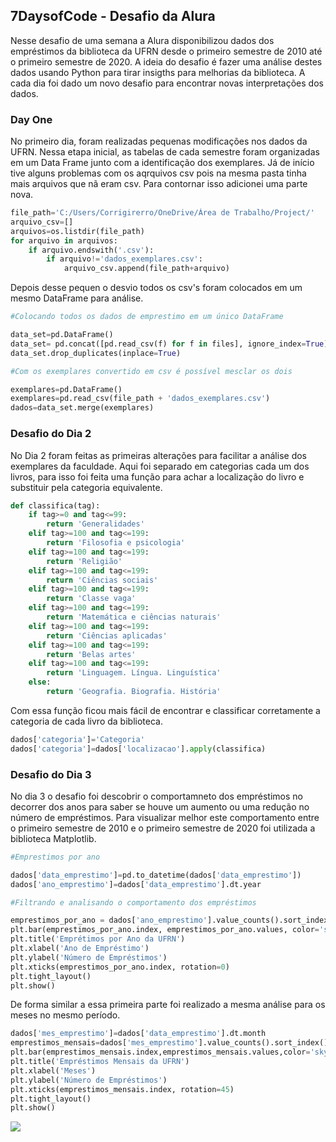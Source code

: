 ## 7DaysofCode - Desafio da Alura
Nesse desafio de uma semana a Alura disponibilizou dados dos empréstimos da biblioteca da UFRN desde o primeiro semestre de 2010 até o primeiro semestre de 2020. A ideia do desafio é fazer uma análise destes dados usando Python para tirar insigths para melhorias da biblioteca. A cada dia foi dado um novo desafio para encontrar novas interpretações dos dados.
### Day One
No primeiro dia, foram realizadas pequenas modificações nos dados da UFRN. Nessa etapa inicial, as tabelas de cada semestre foram organizadas em um Data Frame junto com a identificação dos exemplares. Já de início tive alguns problemas com os aqrquivos csv pois na mesma pasta tinha mais arquivos que nã eram csv. Para contornar isso adicionei uma parte nova.
```python
file_path='C:/Users/Corrigirerro/OneDrive/Área de Trabalho/Project/'
arquivo_csv=[]
arquivos=os.listdir(file_path)
for arquivo in arquivos:
    if arquivo.endswith('.csv'):
        if arquivo!='dados_exemplares.csv':
            arquivo_csv.append(file_path+arquivo)
```
Depois desse pequen o desvio todos os csv's foram colocados em um mesmo DataFrame para análise.
```python
#Colocando todos os dados de emprestimo em um único DataFrame

data_set=pd.DataFrame()
data_set= pd.concat([pd.read_csv(f) for f in files], ignore_index=True)
data_set.drop_duplicates(inplace=True)

#Com os exemplares convertido em csv é possível mesclar os dois

exemplares=pd.DataFrame()
exemplares=pd.read_csv(file_path + 'dados_exemplares.csv')
dados=data_set.merge(exemplares)
```
### Desafio do Dia 2
No Dia 2 foram feitas as primeiras alterações para facilitar a análise dos exemplares da faculdade. Aqui foi separado em categorias cada um dos livros, para isso foi feita uma função para achar a localização do livro e substituir pela categoria equivalente.
```python
def classifica(tag):
    if tag>=0 and tag<=99:
        return 'Generalidades'
    elif tag>=100 and tag<=199:
        return 'Filosofia e psicologia'
    elif tag>=100 and tag<=199:
        return 'Religião'
    elif tag>=100 and tag<=199:
        return 'Ciências sociais'
    elif tag>=100 and tag<=199:
        return 'Classe vaga'
    elif tag>=100 and tag<=199:
        return 'Matemática e ciências naturais'
    elif tag>=100 and tag<=199:
        return 'Ciências aplicadas'
    elif tag>=100 and tag<=199:
        return 'Belas artes'
    elif tag>=100 and tag<=199:
        return 'Linguagem. Língua. Linguística'
    else:
        return 'Geografia. Biografia. História'

```
Com essa função ficou mais fácil de encontrar e classificar corretamente a categoria de cada livro da biblioteca.
```python
dados['categoria']='Categoria'
dados['categoria']=dados['localizacao'].apply(classifica)
```
### Desafio do Dia 3
No dia 3 o desafio foi descobrir o comportamneto dos empréstimos no decorrer dos anos para saber se houve um aumento ou uma redução no número de empréstimos. Para visualizar melhor este comportamento entre o primeiro semestre de 2010 e o primeiro semestre de 2020 foi utilizada a biblioteca Matplotlib.
```python
#Emprestimos por ano

dados['data_emprestimo']=pd.to_datetime(dados['data_emprestimo'])
dados['ano_emprestimo']=dados['data_emprestimo'].dt.year

#Filtrando e analisando o comportamento dos empréstimos

emprestimos_por_ano = dados['ano_emprestimo'].value_counts().sort_index()
plt.bar(emprestimos_por_ano.index, emprestimos_por_ano.values, color='skyblue')
plt.title('Emprétimos por Ano da UFRN')
plt.xlabel('Ano de Empréstimo')
plt.ylabel('Número de Empréstimos')
plt.xticks(emprestimos_por_ano.index, rotation=0)
plt.tight_layout()
plt.show()
```
De forma similar a essa primeira parte foi realizado a mesma análise para os meses no mesmo período.
```python
dados['mes_emprestimo']=dados['data_emprestimo'].dt.month
emprestimos_mensais=dados['mes_emprestimo'].value_counts().sort_index()
plt.bar(emprestimos_mensais.index,emprestimos_mensais.values,color='skyblue')
plt.title('Empréstimos Mensais da UFRN')
plt.xlabel('Meses')
plt.ylabel('Número de Empréstimos')
plt.xticks(emprestimos_mensais.index, rotation=45)
plt.tight_layout()
plt.show()
```
<img src="D:/Projects1/7Days_of_Code/Data_Set/emprestimos_anuais.png">